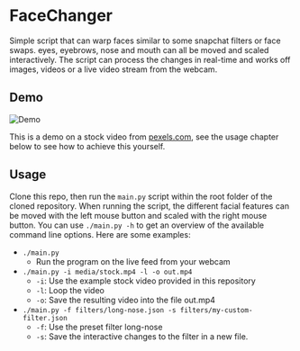 # FaceChanger
Simple script that can warp faces similar to some snapchat filters or face swaps. eyes, eyebrows, nose and mouth can all be moved and scaled interactively. The script can process the changes in real-time and works off images, videos or a live video stream from the webcam. 

## Demo
![Demo](media/stock-example.gif)

This is a demo on a stock video from [pexels.com](https://www.pexels.com/video/man-in-white-long-sleeves-sitting-while-happily-looking-at-the-camera-5989765/), see the usage chapter below to see how to achieve this yourself.

## Usage
Clone this repo, then run the `main.py` script within the root folder of the cloned repository. When running the script, the different facial features can be moved with the left mouse button and scaled with the right mouse button. You can use `./main.py -h` to get an overview of the available command line options. Here are some examples:
- `./main.py`
    - Run the program on the live feed from your webcam
- `./main.py -i media/stock.mp4 -l -o out.mp4`
    - `-i`: Use the example stock video provided in this repository
    - `-l`: Loop the video
    - `-o`: Save the resulting video into the file out.mp4
- `./main.py -f filters/long-nose.json -s filters/my-custom-filter.json`
    - `-f`: Use the preset filter long-nose
    - `-s`: Save the interactive changes to the filter in a new file.